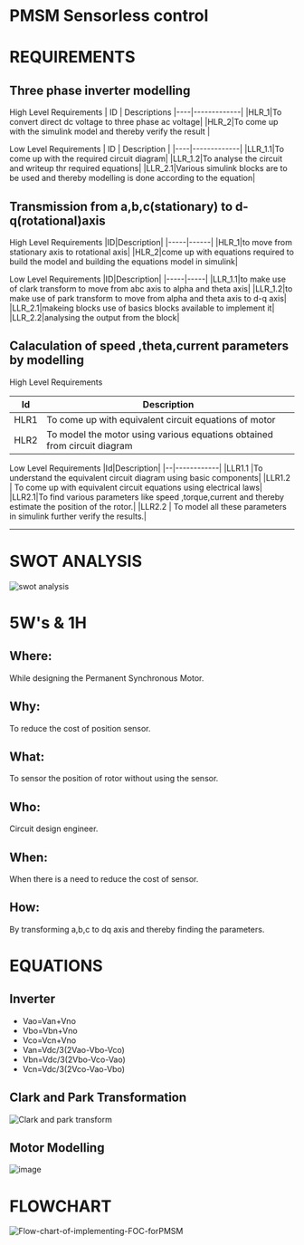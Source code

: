 # PMSM Sensorless control

# REQUIREMENTS

## Three phase inverter modelling

High Level Requirements
| ID | Descriptions
|----|-------------|
|HLR_1|To convert direct dc voltage to three phase ac voltage|
|HLR_2|To come up with the simulink model and thereby verify the result |

Low Level Requirements
| ID | Description |
|----|-------------|
|LLR_1.1|To come up with the required circuit diagram|
|LLR_1.2|To analyse the circuit and writeup thr required equations|
|LLR_2.1|Various simulink blocks are to be used and thereby modelling is done according to the equation|





## Transmission from a,b,c(stationary) to d-q(rotational)axis

High Level Requirements
|ID|Description|
|-----|------|
|HLR_1|to move from stationary axis to rotational axis|
|HLR_2|come up with equations required to build the model and building the equations model in simulink|


Low Level Requirements
|ID|Description|
|-----|-----|
|LLR_1.1|to make use of clark transform to move from abc axis to alpha and theta axis|
|LLR_1.2|to make use of park transform to move from alpha and theta axis to d-q axis|
|LLR_2.1|makeing blocks use of basics blocks available to implement it|
|LLR_2.2|analysing the output from the block|



## Calaculation of speed ,theta,current parameters by modelling


High Level Requirements

|Id|Description|
|--|------------|
|HLR1 |To come up with equivalent circuit equations of motor|
|HLR2 |   To model the motor using various equations obtained from circuit diagram|



Low Level Requirements
|Id|Description|
|--|------------|
|LLR1.1 |To understand the equivalent circuit diagram using basic components|
|LLR1.2  |    To come up with equivalent circuit equations using electrical laws|
|LLR2.1|To find various parameters like speed ,torque,current and thereby estimate the position of the rotor.|
 |LLR2.2 |   To model all these parameters in simulink further verify the results.|
 
 ---------------------------------------------
 
 
 
# SWOT ANALYSIS
 ![swot analysis](https://user-images.githubusercontent.com/98873064/160094517-04328b0e-fade-42ab-83be-143130addfd8.png)
 
# 5W's & 1H

## Where:
While designing the Permanent Synchronous Motor.

## Why:
To reduce the cost of position sensor.

## What:
To sensor the position of rotor without using the sensor.

## Who:
Circuit design engineer.

## When:
When there is a need to reduce the cost of sensor. 

## How:
By transforming a,b,c to dq axis and thereby finding the parameters.

 


 
# EQUATIONS
 
## Inverter

* Vao=Van+Vno
* Vbo=Vbn+Vno
* Vco=Vcn+Vno
* Van=Vdc/3(2Vao-Vbo-Vco)
* Vbn=Vdc/3(2Vbo-Vco-Vao)
* Vcn=Vdc/3(2Vco-Vao-Vbo)

## Clark and Park Transformation
![Clark and park transform](https://user-images.githubusercontent.com/98873064/160111518-3b7fbe1b-1bcc-4ef4-8d00-5e8cb0dbeaf9.png)

 ## Motor Modelling
 ![image](https://user-images.githubusercontent.com/98873064/160110148-a39cbb56-cc90-4d20-af6c-c23e220b5ac1.png)

 
 # FLOWCHART
 ![Flow-chart-of-implementing-FOC-forPMSM](https://user-images.githubusercontent.com/98882146/160226447-0f520a37-c15a-4e8b-92f9-e20a579dd457.jpg)

 
 
 
